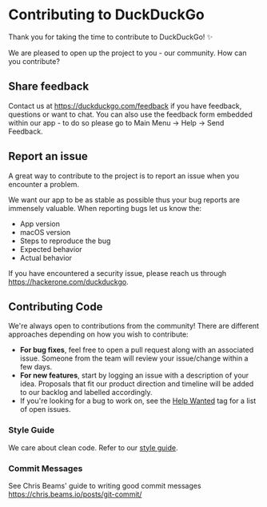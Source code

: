# Contributing to DuckDuckGo

Thank you for taking the time to contribute to DuckDuckGo! :sparkles:

We are pleased to open up the project to you - our community. How can you contribute?

## Share feedback
Contact us at https://duckduckgo.com/feedback if you have feedback, questions or want to chat. You can also use the feedback form embedded within our app - to do so please go to Main Menu -> Help -> Send Feedback.

## Report an issue
A great way to contribute to the project is to report an issue when you encounter a problem.

We want our app to be as stable as possible thus your bug reports are immensely valuable. When reporting bugs let us know the:
* App version
* macOS version
* Steps to reproduce the bug
* Expected behavior
* Actual behavior

If you have encountered a security issue, please reach us through https://hackerone.com/duckduckgo.

## Contributing Code
We're always open to contributions from the community! There are different approaches depending on how you wish to contribute:

* **For bug fixes**, feel free to open a pull request along with an associated issue. Someone from the team will review your issue/change within a few days.
* **For new features**, start by logging an issue with a description of your idea. Proposals that fit our product direction and timeline will be added to our backlog and labelled accordingly.
* If you're looking for a bug to work on, see the [Help Wanted](https://github.com/duckduckgo/macOS/issues?q=is%3Aissue+is%3Aopen+label%3A%22Help+Wanted%22) tag for a list of open issues.

### Style Guide
We care about clean code. Refer to our [style guide](https://github.com/duckduckgo/iOS/blob/develop/styleguide/STYLEGUIDE.md).

### Commit Messages
See Chris Beams' guide to writing good commit messages https://chris.beams.io/posts/git-commit/
